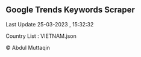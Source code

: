 

## Google Trends Keywords Scraper 
 
Last Update 25-03-2023 , 15:32:32

Country List :
VIETNAM.json



© Abdul Muttaqin 
